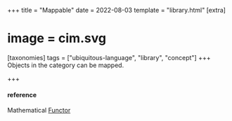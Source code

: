 +++
title = "Mappable"
date = 2022-08-03
template = "library.html"
[extra]
#  image = cim.svg
[taxonomies]
   tags = ["ubiquitous-language", "library", "concept"]
+++
Objects in the category can be mapped.

+++
#### reference

Mathematical [Functor](/library/functor)